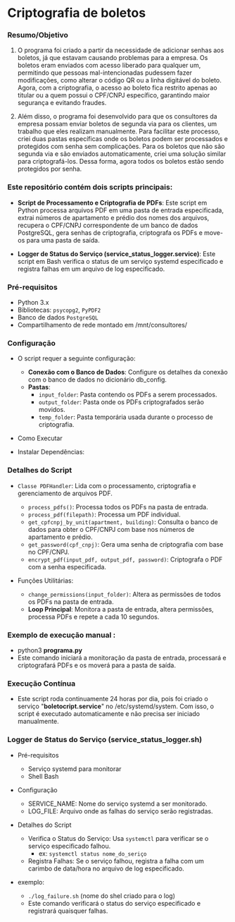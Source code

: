 # Criptografia de boletos  
### Resumo/Objetivo
1. O programa foi criado a partir da necessidade de adicionar senhas aos boletos, já que estavam causando problemas para a empresa.
  Os boletos eram enviados com acesso liberado para qualquer um, permitindo que pessoas mal-intencionadas pudessem fazer modificações, como alterar o código QR ou a linha digitável do boleto.
  Agora, com a criptografia, o acesso ao boleto fica restrito apenas ao titular ou a quem possui o CPF/CNPJ específico, garantindo maior segurança e evitando fraudes.
  
2. Além disso, o programa foi desenvolvido para que os consultores da empresa possam enviar boletos de segunda via para os clientes, um trabalho que eles realizam manualmente.
  Para facilitar este processo, criei duas pastas específicas onde os boletos podem ser processados e protegidos com senha sem complicações.
  Para os boletos que não são segunda via e são enviados automaticamente, criei uma solução similar para criptografá-los. Dessa forma, agora todos os boletos estão sendo protegidos por senha.

 
 ### Este repositório contém dois scripts principais:

- **Script de Processamento e Criptografia de PDFs**: Este script em Python processa arquivos PDF em uma pasta de entrada especificada, extrai números de apartamento e prédio dos nomes dos arquivos, recupera o CPF/CNPJ correspondente de um banco de dados PostgreSQL, gera senhas de criptografia, criptografa os PDFs e move-os para uma pasta de saída.

- **Logger de Status do Serviço (service_status_logger.service)**: Este script em Bash verifica o status de um serviço systemd especificado e registra falhas em um arquivo de log especificado.

### Pré-requisitos
- Python 3.x
- Bibliotecas: ```psycopg2```, ```PyPDF2```
- Banco de dados ```PostgreSQL``` 
- Compartilhamento de rede montado em /mnt/consultores/

### Configuração
- O script requer a seguinte configuração:

   - **Conexão com o Banco de Dados**: Configure os detalhes da conexão com o banco de dados no dicionário db_config.
   - **Pastas**:
      - ```input_folder```: Pasta contendo os PDFs a serem processados.
      - ```output_folder```: Pasta onde os PDFs criptografados serão movidos.
      - ```temp_folder```: Pasta temporária usada durante o processo de criptografia.
 - Como Executar
 - Instalar Dependências:


### Detalhes do Script
- ```Classe PDFHandler```: Lida com o processamento, criptografia e gerenciamento de arquivos PDF.

  - ```process_pdfs()```: Processa todos os PDFs na pasta de entrada.
  - ```process_pdf(filepath)```: Processa um PDF individual.
  - ```get_cpfcnpj_by_unit(apartment, building)```: Consulta o banco de dados para obter o CPF/CNPJ com base nos números de apartamento e prédio.
  - ```get_password(cpf_cnpj)```: Gera uma senha de criptografia com base no CPF/CNPJ.
  - ```encrypt_pdf(input_pdf, output_pdf, password)```: Criptografa o PDF com a senha especificada.

- Funções Utilitárias:

  - ```change_permissions(input_folder)```: Altera as permissões de todos os PDFs na pasta de entrada.
  - **Loop Principal**: Monitora a pasta de entrada, altera permissões, processa PDFs e repete a cada 10 segundos.


### Exemplo de execução manual :
  - python3 **programa.py**
  - Este comando iniciará a monitoração da pasta de entrada, processará e criptografará PDFs e os moverá para a pasta de saída.

### Execução Contínua
 - Este script roda continuamente 24 horas por dia, pois foi criado o serviço "**boletocript.service**" no /etc/systemd/system. Com isso, o script é executado automaticamente e não precisa ser iniciado manualmente.


### Logger de Status do Serviço (service_status_logger.sh)
- Pré-requisitos
  - Serviço systemd para monitorar
  - Shell Bash

- Configuração
  - SERVICE_NAME: Nome do serviço systemd a ser monitorado.
  - LOG_FILE: Arquivo onde as falhas do serviço serão registradas.


- Detalhes do Script
  - Verifica o Status do Serviço: Usa ```systemctl``` para verificar se o serviço especificado falhou.
    - ex: ```systemctl status nome_do_seriço```
  - Registra Falhas: Se o serviço falhou, registra a falha com um carimbo de data/hora no arquivo de log especificado.

- exemplo:
  - ```./log_failure.sh``` (nome do shel criado para o log)
  - Este comando verificará o status do serviço especificado e registrará quaisquer falhas.
